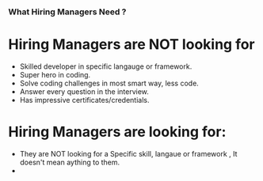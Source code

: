 ### What Hiring Managers Need ? ###

# Hiring Managers are NOT looking for 
- Skilled developer in specific langauge or framework.
- Super hero in coding.
- Solve coding challenges in most smart way, less code.
- Answer every question in the interview.
- Has impressive certificates/credentials.

# Hiring Managers are  looking for:
- They are NOT looking for a Specific skill, langaue or framework , It doesn't mean aything to them.   
- 
